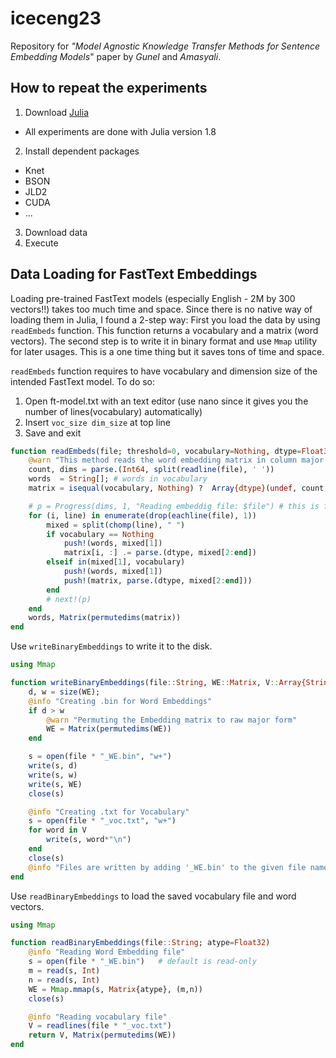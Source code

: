 # iceceng23
Repository for *"Model Agnostic Knowledge Transfer Methods for Sentence Embedding Models*" paper by *Gunel* and *Amasyali*.

## How to repeat the experiments 

1. Download [Julia](julia.com)
  - All experiments are done with Julia version 1.8
2. Install dependent packages
  - Knet
  - BSON
  - JLD2
  - CUDA
  - ... 
3. Download data
4. Execute 

## Data Loading for FastText Embeddings
Loading pre-trained FastText models (especially English - 2M by 300 vectors!!) takes too much time and space. Since there is no native way of loading them in Julia, I found a 2-step way: First you load the data by using ```readEmbeds``` function. This function returns a vocabulary and a matrix (word vectors). The second step is to write it in binary format and use ```Mmap``` utility for later usages. This is a one time thing but it saves tons of time and space. 

```readEmbeds``` function requires to have vocabulary and dimension size of the intended FastText model. 
To do so: 
1. Open ft-model.txt with an text editor (use nano since it gives you the number of lines(vocabulary) automatically)
2. Insert ```voc_size dim_size``` at top line
3. Save and exit


```julia
function readEmbeds(file; threshold=0, vocabulary=Nothing, dtype=Float32)
    @warn "This method reads the word embedding matrix in column major format"
    count, dims = parse.(Int64, split(readline(file), ' '))
    words  = String[]; # words in vocabulary
    matrix = isequal(vocabulary, Nothing) ?  Array{dtype}(undef, count, dims) : Array{Float32}[];

    # p = Progress(dims, 1, "Reading embeddig file: $file") # this is for progressbar
    for (i, line) in enumerate(drop(eachline(file), 1))
        mixed = split(chomp(line), " ")
        if vocabulary == Nothing
            push!(words, mixed[1])
            matrix[i, :] .= parse.(dtype, mixed[2:end])
        elseif in(mixed[1], vocabulary)
            push!(words, mixed[1])
            push!(matrix, parse.(dtype, mixed[2:end]))
        end
        # next!(p)
    end
    words, Matrix(permutedims(matrix))
end
```

Use ```writeBinaryEmbeddings``` to write it to the disk.

```julia
using Mmap

function writeBinaryEmbeddings(file::String, WE::Matrix, V::Array{String})
    d, w = size(WE);
    @info "Creating .bin for Word Embeddings"
    if d > w
        @warn "Permuting the Embedding matrix to raw major form"
        WE = Matrix(permutedims(WE))
    end

    s = open(file * "_WE.bin", "w+")
    write(s, d)
    write(s, w)
    write(s, WE)
    close(s)

    @info "Creating .txt for Vocabulary"
    s = open(file * "_voc.txt", "w+")
    for word in V
        write(s, word*"\n")
    end
    close(s)
    @info "Files are written by adding '_WE.bin' to the given file name $file "
end
```

Use ```readBinaryEmbeddings``` to load the saved vocabulary file and word vectors.
```julia
using Mmap

function readBinaryEmbeddings(file::String; atype=Float32)
    @info "Reading Word Embedding file"
    s = open(file * "_WE.bin")   # default is read-only
    m = read(s, Int)
    n = read(s, Int)
    WE = Mmap.mmap(s, Matrix{atype}, (m,n))
    close(s)

    @info "Reading vocabulary file"
    V = readlines(file * "_voc.txt")
    return V, Matrix(permutedims(WE))
end
```







